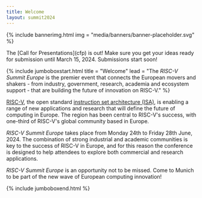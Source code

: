 ```yaml
---
title: Welcome
layout: summit2024
---
```


{% include bannerimg.html
    img = "media/banners/banner-placeholder.svg"
%}

<div class="alert alert-primary" role="alert" markdown="1">
  The [Call for Presentations](cfp) is out! Make sure you get your ideas ready for submission until March 15, 2024. Submissions start soon!
</div>

{% include jumboboxstart.html
    title = "Welcome"
    lead = "The *RISC-V Summit Europe* is the premier event that connects the European movers and shakers - from industry, government, research, academia and ecosystem support - that are building the future of innovation on RISC-V."
%}

[RISC-V](https://riscv.org), the open standard [instruction set architecture (ISA)](https://en.wikipedia.org/wiki/Instruction_set_architecture), is enabling a range of new applications and research that will define the future of computing in Europe. The region has been central to RISC-V's success, with one-third of RISC-V's global community based in Europe.

*RISC-V Summit Europe* takes place from Monday 24th to Friday 28th June, 2024. The combination of strong industrial and academic communities is key to the success of RISC-V in Europe, and for this reason the conference is designed to help attendees to explore both commercial and research applications.

*RISC-V Summit Europe* is an opportunity not to be missed. Come to Munich to be part of the new wave of European computing innovation!

{% include jumboboxend.html %}

